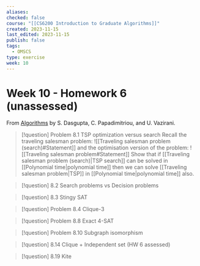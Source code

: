 ```yaml
---
aliases: 
checked: false
course: "[[CS6200 Introduction to Graduate Algorithms]]"
created: 2023-11-15
last_edited: 2023-11-15
publish: false
tags:
  - OMSCS
type: exercise
week: 10
---
```

# Week 10 - Homework 6 (unassessed)

From [Algorithms](http://algorithmics.lsi.upc.edu/docs/Dasgupta-Papadimitriou-Vazirani.pdf) by S. Dasgupta, C. Papadimitriou, and U. Vazirani.

> [!question] Problem 8.1 TSP optimization versus search
> Recall the traveling salesman problem:
> ![[Traveling salesman problem (search)#Statement]]
> and the optimisation version of the problem:
> ![[Traveling salesman problem#Statement]]
> Show that if [[Traveling salesman problem (search)|TSP search]] can be solved in [[Polynomial time|polynomial time]] then we can solve [[Traveling salesman problem|TSP]] in [[Polynomial time|polynomial time]] also.

>[!question] 8.2 Search problems vs Decision problems

>[!question] 8.3 Stingy SAT

>[!question] Problem 8.4 Clique-3

>[!question] Problem 8.8 Exact 4-SAT

>[!question] Problem 8.10 Subgraph isomorphism

>[!question] 8.14 Clique + Independent set (HW 6 assessed)

>[!question] 8.19 Kite
